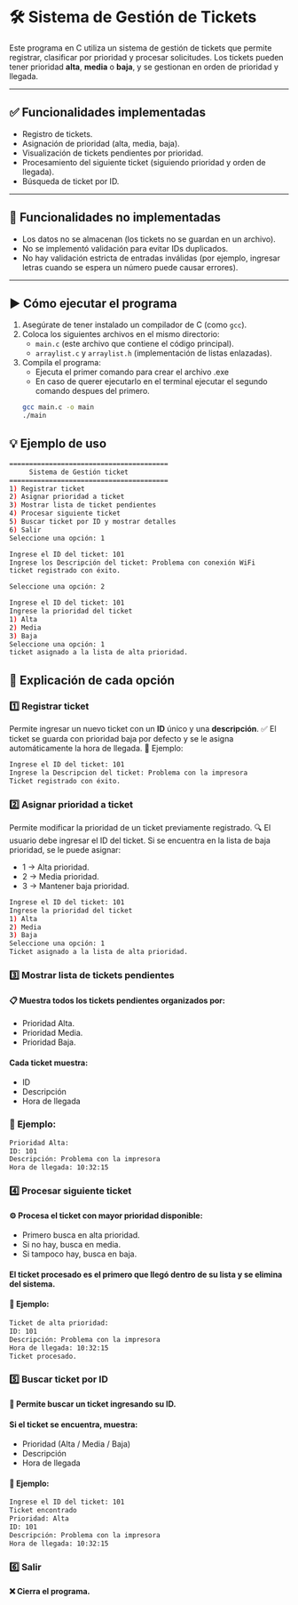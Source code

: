  # 🛠️ Sistema de Gestión de Tickets

Este programa en C utiliza un sistema de gestión de tickets que permite registrar, clasificar por prioridad y procesar solicitudes. Los tickets pueden tener prioridad **alta**, **media** o **baja**, y se gestionan en orden de prioridad y llegada.

---

## ✅ Funcionalidades implementadas

- Registro de tickets.
- Asignación de prioridad (alta, media, baja).
- Visualización de tickets pendientes por prioridad.
- Procesamiento del siguiente ticket (siguiendo prioridad y orden de llegada).
- Búsqueda de ticket por ID.

---

## 🚫 Funcionalidades no implementadas

- Los datos no se almacenan (los tickets no se guardan en un archivo).
- No se implementó validación para evitar IDs duplicados.
- No hay validación estricta de entradas inválidas (por ejemplo, ingresar letras cuando se espera un número puede causar errores).

---

## ▶️ Cómo ejecutar el programa

1. Asegúrate de tener instalado un compilador de C (como `gcc`).
2. Coloca los siguientes archivos en el mismo directorio:
   - `main.c` (este archivo que contiene el código principal).
   - `arraylist.c` y `arraylist.h` (implementación de listas enlazadas).
3. Compila el programa:
   - Ejecuta el primer comando para crear el archivo .exe
   - En caso de querer ejecutarlo en el terminal ejecutar el segundo comando despues del primero.
   ```bash
   gcc main.c -o main
   ./main
## 💡 Ejemplo de uso
```bash
========================================
     Sistema de Gestión ticket
========================================
1) Registrar ticket
2) Asignar prioridad a ticket
3) Mostrar lista de ticket pendientes
4) Procesar siguiente ticket
5) Buscar ticket por ID y mostrar detalles
6) Salir
Seleccione una opción: 1

Ingrese el ID del ticket: 101
Ingrese los Descripción del ticket: Problema con conexión WiFi
ticket registrado con éxito.

Seleccione una opción: 2

Ingrese el ID del ticket: 101
Ingrese la prioridad del ticket 
1) Alta
2) Media
3) Baja
Seleccione una opción: 1
ticket asignado a la lista de alta prioridad.
```
## 📜 Explicación de cada opción
### 1️⃣ Registrar ticket
Permite ingresar un nuevo ticket con un **ID** único y una **descripción**.
✅ El ticket se guarda con prioridad baja por defecto y se le asigna automáticamente la hora de llegada.
📌 Ejemplo:
```bash
Ingrese el ID del ticket: 101
Ingrese la Descripcion del ticket: Problema con la impresora
Ticket registrado con éxito.
```
### 2️⃣ Asignar prioridad a ticket
Permite modificar la prioridad de un ticket previamente registrado.
🔍 El usuario debe ingresar el ID del ticket. Si se encuentra en la lista de baja prioridad, se le puede asignar:
- 1 → Alta prioridad.
- 2 → Media prioridad.
- 3 → Mantener baja prioridad.
```bash
Ingrese el ID del ticket: 101
Ingrese la prioridad del ticket 
1) Alta
2) Media
3) Baja
Seleccione una opción: 1
Ticket asignado a la lista de alta prioridad.
```
### 3️⃣ Mostrar lista de tickets pendientes
#### 📋 Muestra todos los tickets pendientes organizados por:
- Prioridad Alta.
- Prioridad Media.
- Prioridad Baja.
#### Cada ticket muestra:
- ID
- Descripción
- Hora de llegada
### 📌 Ejemplo:
```bash
Prioridad Alta:
ID: 101
Descripción: Problema con la impresora
Hora de llegada: 10:32:15
```
### 4️⃣ Procesar siguiente ticket
#### ⚙️ Procesa el ticket con mayor prioridad disponible:

- Primero busca en alta prioridad.
- Si no hay, busca en media.
- Si tampoco hay, busca en baja.

#### El ticket procesado es el primero que llegó dentro de su lista y se elimina del sistema.

#### 📌 Ejemplo:
```bash
Ticket de alta prioridad:
ID: 101
Descripción: Problema con la impresora
Hora de llegada: 10:32:15
Ticket procesado.
```
### 5️⃣ Buscar ticket por ID
#### 🔎 Permite buscar un ticket ingresando su ID.
#### Si el ticket se encuentra, muestra:
- Prioridad (Alta / Media / Baja)
- Descripción
- Hora de llegada
#### 📌 Ejemplo:
```bash
Ingrese el ID del ticket: 101
Ticket encontrado
Prioridad: Alta
ID: 101
Descripción: Problema con la impresora
Hora de llegada: 10:32:15
```
### 6️⃣ Salir
#### ❌ Cierra el programa.
